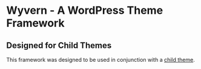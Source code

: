 # Wyvern - A WordPress Theme Framework

## Designed for Child Themes
This framework was designed to be used in conjunction with a [child theme](https://github.com/impossiblycreative/wyvern-child).